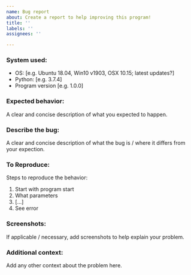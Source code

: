 ```yaml
---
name: Bug report
about: Create a report to help improving this program!
title: ''
labels: ''
assignees: ''

---
```


### System used:
 - OS: [e.g. Ubuntu 18.04, Win10 v1903, OSX 10.15; latest updates?]
 - Python: [e.g. 3.7.4]
 - Program version [e.g. 1.0.0]

### Expected behavior:
A clear and concise description of what you expected to happen.

### Describe the bug:
A clear and concise description of what the bug is / where it differs from your expection.

### To Reproduce:
Steps to reproduce the behavior:
 1. Start with program start
 2. What parameters
 3. [...]
 99. See error

### Screenshots:
If applicable / necessary, add screenshots to help explain your problem.

### Additional context:
Add any other context about the problem here.
